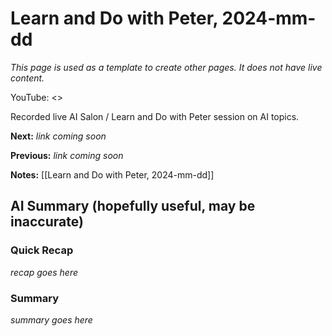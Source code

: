 # Learn and Do with Peter, 2024-mm-dd

_This page is used as a template to create other pages. It does not have live content._

YouTube: <>

Recorded live AI Salon / Learn and Do with Peter session on AI topics.

**Next:** _link coming soon_

**Previous:** _link coming soon_

**Notes:** [[Learn and Do with Peter, 2024-mm-dd]]

## AI Summary (hopefully useful, may be inaccurate)

### Quick Recap

_recap goes here_
### Summary

_summary goes here_

